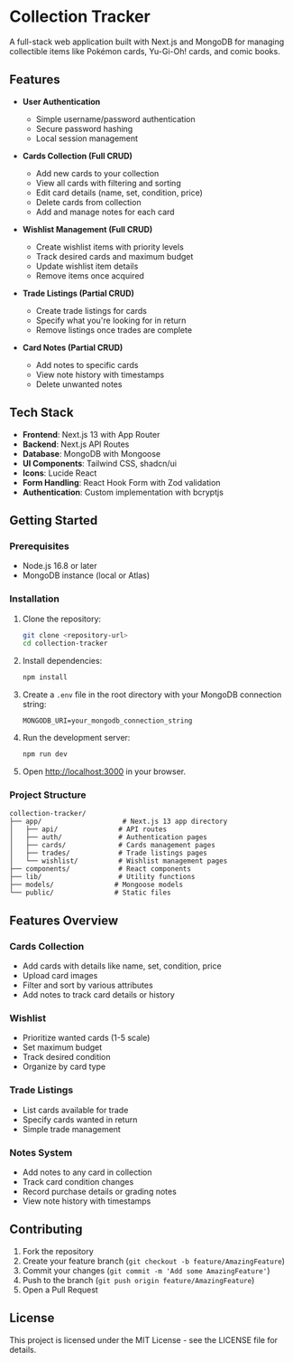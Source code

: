 # Collection Tracker

A full-stack web application built with Next.js and MongoDB for managing collectible items like Pokémon cards, Yu-Gi-Oh! cards, and comic books.

## Features

- **User Authentication**
  - Simple username/password authentication
  - Secure password hashing
  - Local session management

- **Cards Collection (Full CRUD)**
  - Add new cards to your collection
  - View all cards with filtering and sorting
  - Edit card details (name, set, condition, price)
  - Delete cards from collection
  - Add and manage notes for each card

- **Wishlist Management (Full CRUD)**
  - Create wishlist items with priority levels
  - Track desired cards and maximum budget
  - Update wishlist item details
  - Remove items once acquired

- **Trade Listings (Partial CRUD)**
  - Create trade listings for cards
  - Specify what you're looking for in return
  - Remove listings once trades are complete

- **Card Notes (Partial CRUD)**
  - Add notes to specific cards
  - View note history with timestamps
  - Delete unwanted notes

## Tech Stack

- **Frontend**: Next.js 13 with App Router
- **Backend**: Next.js API Routes
- **Database**: MongoDB with Mongoose
- **UI Components**: Tailwind CSS, shadcn/ui
- **Icons**: Lucide React
- **Form Handling**: React Hook Form with Zod validation
- **Authentication**: Custom implementation with bcryptjs

## Getting Started

### Prerequisites

- Node.js 16.8 or later
- MongoDB instance (local or Atlas)

### Installation

1. Clone the repository:
   ```bash
   git clone <repository-url>
   cd collection-tracker
   ```

2. Install dependencies:
   ```bash
   npm install
   ```

3. Create a `.env` file in the root directory with your MongoDB connection string:
   ```
   MONGODB_URI=your_mongodb_connection_string
   ```

4. Run the development server:
   ```bash
   npm run dev
   ```

5. Open [http://localhost:3000](http://localhost:3000) in your browser.

### Project Structure

```
collection-tracker/
├── app/                    # Next.js 13 app directory
│   ├── api/               # API routes
│   ├── auth/              # Authentication pages
│   ├── cards/             # Cards management pages
│   ├── trades/            # Trade listings pages
│   └── wishlist/          # Wishlist management pages
├── components/            # React components
├── lib/                   # Utility functions
├── models/               # Mongoose models
└── public/               # Static files
```

## Features Overview

### Cards Collection
- Add cards with details like name, set, condition, price
- Upload card images
- Filter and sort by various attributes
- Add notes to track card details or history

### Wishlist
- Prioritize wanted cards (1-5 scale)
- Set maximum budget
- Track desired condition
- Organize by card type

### Trade Listings
- List cards available for trade
- Specify cards wanted in return
- Simple trade management

### Notes System
- Add notes to any card in collection
- Track card condition changes
- Record purchase details or grading notes
- View note history with timestamps

## Contributing

1. Fork the repository
2. Create your feature branch (`git checkout -b feature/AmazingFeature`)
3. Commit your changes (`git commit -m 'Add some AmazingFeature'`)
4. Push to the branch (`git push origin feature/AmazingFeature`)
5. Open a Pull Request

## License

This project is licensed under the MIT License - see the LICENSE file for details.
